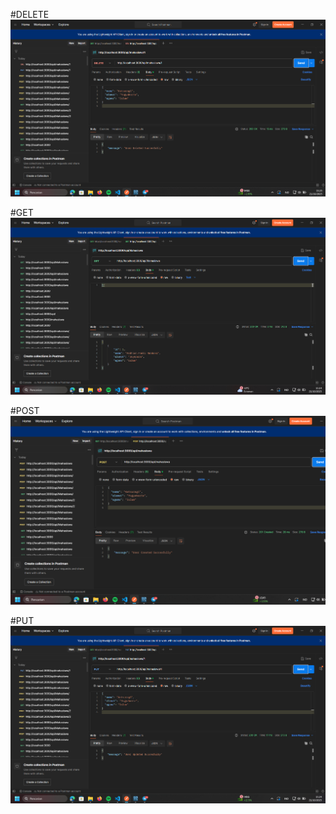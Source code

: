 #DELETE
![ss/Get/Delete_Mahasiswa.png](ss/Get/Delete_Mahasiswa.png)

#GET
![alt text](ss/Get/Get_Mhasiswa.png)

#POST
![POST](ss/Get/Post_Mahasiswa.png)

#PUT
![alt text](ss/Get/Put_Mahasiswa.png)